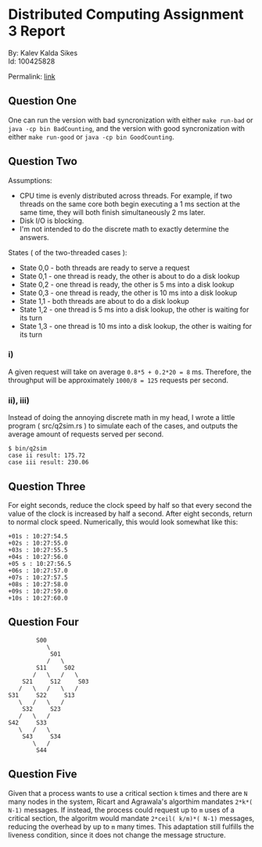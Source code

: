 # Distributed Computing Assignment 3 Report
By: Kalev Kalda Sikes  
Id: 100425828  

Permalink: [link](https://github.com/kiwistrongis/distributed-assign/blob/master/three/report.md)

## Question One
One can run the version with bad syncronization with either `make run-bad` or `java -cp bin BadCounting`, and the version with good syncronization with either `make run-good` or `java -cp bin GoodCounting`.

## Question Two
Assumptions:  
 - CPU time is evenly distributed across threads. For example, if two threads on the same core both begin executing a 1 ms section at the same time, they will both finish simultaneously 2 ms later.
 - Disk I/O is blocking.
 - I'm not intended to do the discrete math to exactly determine the answers.

States ( of the two-threaded cases ):  
 - State 0,0 - both threads are ready to serve a request
 - State 0,1 - one thread is ready, the other is about to do a disk lookup
 - State 0,2 - one thread is ready, the other is 5 ms into a disk lookup
 - State 0,3 - one thread is ready, the other is 10 ms into a disk lookup
 - State 1,1 - both threads are about to do a disk lookup
 - State 1,2 - one thread is 5 ms into a disk lookup, the other is waiting for its turn
 - State 1,3 - one thread is 10 ms into a disk lookup, the other is waiting for its turn

### i)
A given request will take on average `0.8*5 + 0.2*20 = 8` ms. Therefore, the throughput will be approximately `1000/8 = 125` requests per second.

### ii), iii)
Instead of doing the annoying discrete math in my head, I wrote a little program ( src/q2sim.rs ) to simulate each of the cases, and outputs the average amount of requests served per second.
```
$ bin/q2sim
case ii result: 175.72
case iii result: 230.06
```

## Question Three
For eight seconds, reduce the clock speed by half so that every second the value of the clock is increased by half a second. After eight seconds, return to normal clock speed. Numerically, this would look somewhat like this:  
```
+01s : 10:27:54.5
+02s : 10:27:55.0
+03s : 10:27:55.5
+04s : 10:27:56.0
+05	s : 10:27:56.5
+06s : 10:27:57.0
+07s : 10:27:57.5
+08s : 10:27:58.0
+09s : 10:27:59.0
+10s : 10:27:60.0
```

## Question Four
```
        S00
           \
            S01
           /   \
        S11     S02
       /   \   /   \
    S21     S12     S03
   /   \   /   \   /
S31     S22     S13
   \   /   \   /
    S32     S23
   /   \   /
S42     S33
   \   /   \
    S43     S34
       \   /
        S44
```

## Question Five
Given that a process wants to use a critical section `k` times and there are `N` many nodes in the system, Ricart and Agrawala's algorthim mandates `2*k*( N-1)` messages. If instead, the process could request up to `m` uses of a critical section, the algoritm would mandate `2*ceil( k/m)*( N-1)` messages, reducing the overhead by up to `m` many times. This adaptation still fulfills the liveness condition, since it does not change the message structure.
